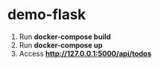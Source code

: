 # demo-flask

1. Run **docker-compose build**
2. Run **docker-compose up**
3. Access **http://127.0.0.1:5000/api/todos**
